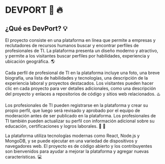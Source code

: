 # DEVPORT 🚀 🔥
## ¿Qué es DevPort? 💡
El proyecto consiste en una plataforma en línea que permite a empresas y reclutadores de recursos humanos buscar y encontrar perfiles de profesionales de TI. La plataforma presenta un diseño moderno y atractivo, y permite a los visitantes buscar perfiles por habilidades, experiencia y ubicación geográfica. 🌎

Cada perfil de profesional de TI en la plataforma incluye una foto, una breve biografía, una lista de habilidades y tecnologías, una descripción de la experiencia laboral y proyectos destacados. Los visitantes pueden hacer clic en cada proyecto para ver detalles adicionales, como una descripción del proyecto y enlaces a repositorios de código y sitios web relacionados. ♨️

Los profesionales de TI pueden registrarse en la plataforma y crear su propio perfil, que luego será revisado y aprobado por el equipo de moderación antes de ser publicado en la plataforma. Los profesionales de TI también pueden actualizar su perfil con información adicional sobre su educación, certificaciones y logros laborales. 🥇 🎉

La plataforma utiliza tecnologías modernas como React, Node.js y MongoDB, y se puede ejecutar en una variedad de dispositivos y navegadores web. El proyecto es de código abierto y los contribuyentes son bienvenidos para ayudar a mejorar la plataforma y agregar nuevas características. 💻 
